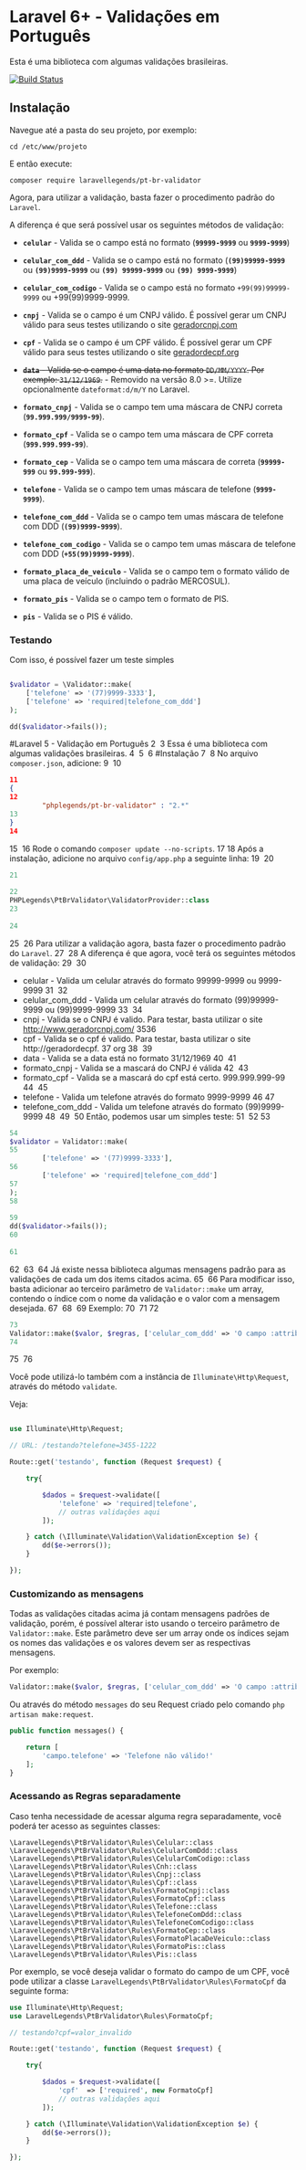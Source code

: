 # Laravel 6+ - Validações em Português

Esta é uma biblioteca com algumas validações brasileiras.

[![Build Status](https://travis-ci.org/LaravelLegends/pt-br-validator.svg?branch=master)](https://travis-ci.org/LaravelLegends/pt-br-validator)

## Instalação

Navegue até a pasta do seu projeto, por exemplo:

```
cd /etc/www/projeto
```

E então execute:

```
composer require laravellegends/pt-br-validator
```

Agora, para utilizar a validação, basta fazer o procedimento padrão do `Laravel`.

A diferença é que será possível usar os seguintes métodos de validação:

* **`celular`** - Valida se o campo está no formato (**`99999-9999`** ou **`9999-9999`**)

*  **`celular_com_ddd`** - Valida se o campo está no formato (**`(99)99999-9999`** ou **`(99)9999-9999`** ou **`(99) 99999-9999`** ou **`(99) 9999-9999`**)
* **`celular_com_codigo`** - Valida se o campo está no formato `+99(99)99999-9999` ou +99(99)9999-9999.

* **`cnpj`** - Valida se o campo é um CNPJ válido. É possível gerar um CNPJ válido para seus testes utilizando o site [geradorcnpj.com](http://www.geradorcnpj.com/)

* **`cpf`** - Valida se o campo é um CPF válido. É possível gerar um CPF válido para seus testes utilizando o site [geradordecpf.org](http://geradordecpf.org) 

* <strike>**`data`** - Valida se o campo é uma data no formato `DD/MM/YYYY`. Por exemplo: `31/12/1969`.</strike> - Removido na versão 8.0 >=. Utilize opcionalmente `dateformat:d/m/Y` no Laravel.

* **`formato_cnpj`** - Valida se o campo tem uma máscara de CNPJ correta (**`99.999.999/9999-99`**).

* **`formato_cpf`** - Valida se o campo tem uma máscara de CPF correta (**`999.999.999-99`**).

* **`formato_cep`** - Valida se o campo tem uma máscara de correta (**`99999-999`** ou **`99.999-999`**).

* **`telefone`** - Valida se o campo tem umas máscara de telefone (**`9999-9999`**).

* **`telefone_com_ddd`** - Valida se o campo tem umas máscara de telefone com DDD (**`(99)9999-9999`**).
* **`telefone_com_codigo`** - Valida se o campo tem umas máscara de telefone com DDD (**`+55(99)9999-9999`**).

* **`formato_placa_de_veiculo`** - Valida se o campo tem o formato válido de uma placa de veículo (incluindo o padrão MERCOSUL).

* **`formato_pis`** - Valida se o campo tem o formato de PIS.
* **`pis`**  - Valida se o PIS é válido.

### Testando

Com isso, é possível fazer um teste simples


```php

$validator = \Validator::make(
    ['telefone' => '(77)9999-3333'],
    ['telefone' => 'required|telefone_com_ddd']
);

dd($validator->fails());

```
#Laravel 5 - Validação em Português
2
​
3
Essa é uma biblioteca com algumas validações brasileiras.
4
​
5
​
6
#Instalação
7
​
8
No arquivo `composer.json`, adicione:
9
​
10
```json
11
{
12
        "phplegends/pt-br-validator" : "2.*"
13
}
14
```
15
​
16
Rode o comando `composer update --no-scripts`.
17
​
18
Após a instalação, adicione no arquivo `config/app.php` a seguinte linha:
19
​
20
```php
21
​
22
PHPLegends\PtBrValidator\ValidatorProvider::class
23
​
24
```
25
​
26
Para utilizar a validação agora, basta fazer o procedimento padrão do `Laravel`.
27
​
28
A diferença é que agora, você terá os seguintes métodos de validação:
29
​
30
* celular - Valida um celular através do formato 99999-9999 ou 9999-9999
31
​
32
* celular_com_ddd -  Valida um celular através do formato (99)99999-9999 ou (99)9999-9999
33
​
34
* cnpj - Valida se o CNPJ é valido. Para testar, basta utilizar o site http://www.geradorcnpj.com/
35
​
36
* cpf - Valida se o cpf é valido. Para testar, basta utilizar o site http://geradordecpf.
37
org
38
​
39
* data - Valida se a data está no formato 31/12/1969
40
​
41
* formato_cnpj - Valida se a mascará do CNPJ é válida
42
​
43
* formato_cpf - Valida se a mascará do cpf está certo. 999.999.999-99
44
​
45
* telefone - Valida um telefone através do formato 9999-9999
46
​
47
* telefone_com_ddd - Valida um telefone através do formato (99)9999-9999
48
​
49
​
50
Então, podemos usar um simples teste:
51
​
52
​
53
```php
54
$validator = Validator::make(
55
        ['telefone' => '(77)9999-3333'],
56
        ['telefone' => 'required|telefone_com_ddd']
57
);
58
​
59
dd($validator->fails());
60
​
61
```
62
​
63
​
64
Já existe nessa biblioteca algumas mensagens padrão para as validações de cada um dos items citados acima. 
65
​
66
Para modificar isso, basta adicionar ao terceiro parâmetro de `Validator::make` um array, contendo o índice com o nome da validação e o valor com a mensagem desejada.
67
​
68
​
69
Exemplo:
70
​
71
​
72
```php
73
Validator::make($valor, $regras, ['celular_com_ddd' => 'O campo :attribute não é um celular'])
74
```
75
​
76

Você pode utilizá-lo também com a instância de `Illuminate\Http\Request`, através do método `validate`.

Veja:

```php

use Illuminate\Http\Request;

// URL: /testando?telefone=3455-1222

Route::get('testando', function (Request $request) {

    try{

        $dados = $request->validate([
            'telefone' => 'required|telefone',
            // outras validações aqui
        ]);

    } catch (\Illuminate\Validation\ValidationException $e) {
        dd($e->errors());
    }

});

```


### Customizando as mensagens

Todas as validações citadas acima já contam mensagens padrões de validação, porém, é possível alterar isto usando o terceiro parâmetro de `Validator::make`. Este parâmetro deve ser um array onde os índices sejam os nomes das validações e os valores devem ser as respectivas mensagens.

Por exemplo:


```php
Validator::make($valor, $regras, ['celular_com_ddd' => 'O campo :attribute não é um celular'])
```

Ou através do método `messages` do seu Request criado pelo comando `php artisan make:request`.

```php
public function messages() {

    return [
        'campo.telefone' => 'Telefone não válido!'
    ];
}
```


### Acessando as Regras separadamente

Caso tenha necessidade de acessar alguma regra separadamente, você poderá ter acesso as seguintes classes:

```
\LaravelLegends\PtBrValidator\Rules\Celular::class
\LaravelLegends\PtBrValidator\Rules\CelularComDdd::class
\LaravelLegends\PtBrValidator\Rules\CelularComCodigo::class
\LaravelLegends\PtBrValidator\Rules\Cnh::class
\LaravelLegends\PtBrValidator\Rules\Cnpj::class
\LaravelLegends\PtBrValidator\Rules\Cpf::class
\LaravelLegends\PtBrValidator\Rules\FormatoCnpj::class
\LaravelLegends\PtBrValidator\Rules\FormatoCpf::class
\LaravelLegends\PtBrValidator\Rules\Telefone::class
\LaravelLegends\PtBrValidator\Rules\TelefoneComDdd::class
\LaravelLegends\PtBrValidator\Rules\TelefoneComCodigo::class
\LaravelLegends\PtBrValidator\Rules\FormatoCep::class
\LaravelLegends\PtBrValidator\Rules\FormatoPlacaDeVeiculo::class
\LaravelLegends\PtBrValidator\Rules\FormatoPis::class
\LaravelLegends\PtBrValidator\Rules\Pis::class
```

Por exemplo, se você deseja validar o formato do campo de um CPF, você pode utilizar a classe `LaravelLegends\PtBrValidator\Rules\FormatoCpf` da seguinte forma:

```php
use Illuminate\Http\Request;
use LaravelLegends\PtBrValidator\Rules\FormatoCpf;

// testando?cpf=valor_invalido

Route::get('testando', function (Request $request) {

    try{

        $dados = $request->validate([
            'cpf'  => ['required', new FormatoCpf]
            // outras validações aqui
        ]);

    } catch (\Illuminate\Validation\ValidationException $e) {
        dd($e->errors());
    }

});
```
